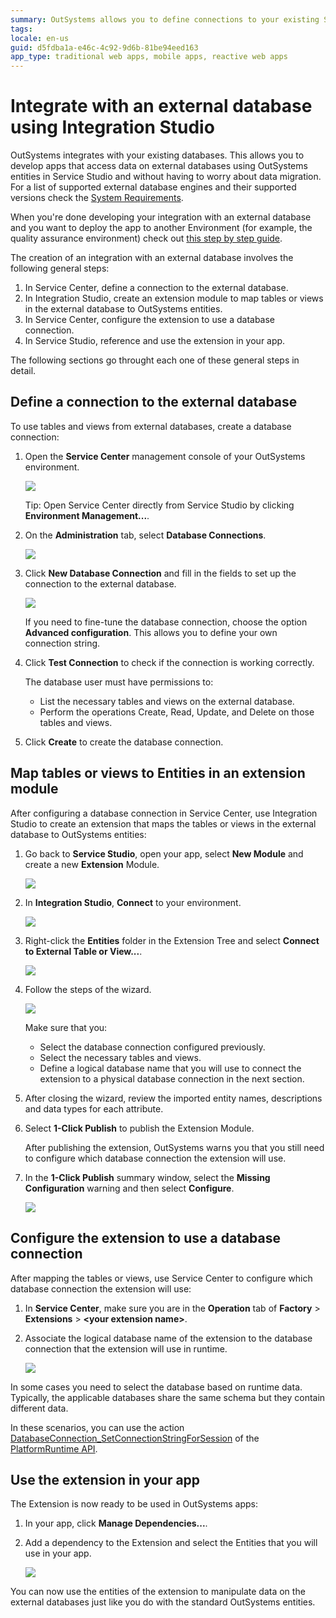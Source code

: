 ```yaml
---
summary: OutSystems allows you to define connections to your existing SQL Server, Azure Server, Oracle or MySQL databases and use data in those databases using visual objects in Service Studio.
tags:
locale: en-us
guid: d5fdba1a-e46c-4c92-9d6b-81be94eed163
app_type: traditional web apps, mobile apps, reactive web apps
---
```


# Integrate with an external database using Integration Studio

OutSystems integrates with your existing databases. This allows you to develop apps that access data on external databases using OutSystems entities in Service Studio and without having to worry about data migration. For a list of supported external database engines and their supported versions check the [System Requirements](../../setup-maintain/setup/system-requirements.md#integration-with-external-systems).

<div class="info" markdown="1">

When you're done developing your integration with an external database and you want to deploy the app to another Environment (for example, the quality assurance environment) check out [this step by step guide](../../managing-the-applications-lifecycle/deploy-applications/deploy-an-app-externaldb.md).

</div>


The creation of an integration with an external database involves the following general steps:

1. In Service Center, define a connection to the external database.
1. In Integration Studio, create an extension module to map tables or views in the external database to OutSystems entities.
1. In Service Center, configure the extension to use a database connection.
1. In Service Studio, reference and use the extension in your app.

The following sections go throught each one of these general steps in detail.

## Define a connection to the external database

To use tables and views from external databases, create a database connection: 

1. Open the **Service Center** management console of your OutSystems environment.

    ![](images/connect-external-db-0.png?width=800)

    Tip: Open Service Center directly from Service Studio by clicking **Environment Management...**.

1. On the **Administration** tab, select **Database Connections**.

    ![](images/connect-external-db-new-connection-sc.png?width=1000)

1. Click **New Database Connection** and fill in the fields to set up the connection to the external database.

    ![](images/connect-external-db-create-connection-sc.png?width=1000)

    If you need to fine-tune the database connection, choose the option **Advanced configuration**. This allows you to define your own connection string.

1. Click **Test Connection** to check if the connection is working correctly.

    <div class="info" markdown="1">

    The database user must have permissions to:

    * List the necessary tables and views on the external database.
    * Perform the operations Create, Read, Update, and Delete on those tables and views.

    </div>

1. Click **Create** to create the database connection.

## Map tables or views to Entities in an extension module

After configuring a database connection in Service Center, use Integration Studio to create an extension that maps the tables or views in the external database to OutSystems entities:

1. Go back to **Service Studio**, open your app, select **New Module** and create a new **Extension** Module.

    ![](images/connect-external-db-03.png?width=800)

1. In **Integration Studio**, **Connect** to your environment.

    ![](images/connect-external-db-003.png?width=400)

1. Right-click the **Entities** folder in the Extension Tree and select **Connect to External Table or View...**.

    ![](images/connect-external-db-3.png?width=1000)

1. Follow the steps of the wizard.

    ![](images/connect-external-db-4.png?width=600)
    
    <div class="info" markdown="1">

    Make sure that you: 
    
    * Select the database connection configured previously.
    * Select the necessary tables and views.
    * Define a logical database name that you will use to connect the extension to a physical database connection in the next section.

    </div>

1. After closing the wizard, review the imported entity names, descriptions and data types for each attribute.

1. Select **1-Click Publish** to publish the Extension Module.

    After publishing the extension, OutSystems warns you that you still need to configure which database connection the extension will use.

1. In the **1-Click Publish** summary window, select the **Missing Configuration** warning and then select **Configure**.

    ![](images/connect-external-db-5.png?width=600)  

## Configure the extension to use a database connection

After mapping the tables or views, use Service Center to configure which database connection the extension will use:

1. In **Service Center**, make sure you are in the **Operation** tab of **Factory** > **Extensions** > **&lt;your extension name&gt;**.

1. Associate the logical database name of the extension to the database connection that the extension will use in runtime.

    ![](images/connect-external-db-configure-extension-sc.png?width=1000)

In some cases you need to select the database based on runtime data. Typically, the applicable databases share the same schema but they contain different data.

In these scenarios, you can use the action [DatabaseConnection_SetConnectionStringForSession](<../../ref/apis/auto/platformruntime-api.final.md#DatabaseConnection_SetConnectionStringForSession>) of the [PlatformRuntime API](<../../ref/apis/auto/platformruntime-api.final.md>).


## Use the extension in your app

The Extension is now ready to be used in OutSystems apps:

1. In your app, click **Manage Dependencies...**.

1. Add a dependency to the Extension and select the Entities that you will use in your app.  

    ![](images/connect-external-db-7.png?width=600)

You can now use the entities of the extension to manipulate data on the external databases just like you do with the standard OutSystems entities.
